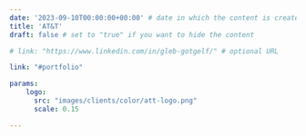 ```yaml
---
date: '2023-09-10T00:00:00+00:00' # date in which the content is created - defaults to "today"
title: 'AT&T'
draft: false # set to "true" if you want to hide the content 

# link: "https://www.linkedin.com/in/gleb-gotgelf/" # optional URL

link: "#portfolio" 

params:
    logo:
      src: "images/clients/color/att-logo.png"
      scale: 0.15

---
```


